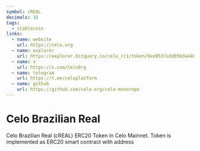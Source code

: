 ```yaml
---
symbol: cREAL
decimals: 18
tags:
  - stablecoin
links:
  - name: website
    url: https://celo.org
  - name: explorer
    url: https://explorer.bitquery.io/celo_rc1/token/0xe8537a3d056da446677b9e9d6c5db704eaab4787
  - name: x
    url: https://x.com/CeloOrg
  - name: telegram
    url: https://t.me/celoplatform
  - name: github
    url: https://github.com/celo-org/celo-monorepo
---
```


# Celo Brazilian Real

Celo Brazilian Real (cREAL) ERC20 Token in Celo Mainnet. Token is implemented as ERC20 smart contract with address

